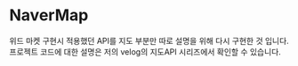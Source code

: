 # NaverMap

위드 마켓 구현시 적용했던 API를 지도 부분만 따로 설명을 위해 다시 구현한 것 입니다.
프로젝트 코드에 대한 설명은 저의 velog의 지도API 시리즈에서 확인할 수 있습니다.
